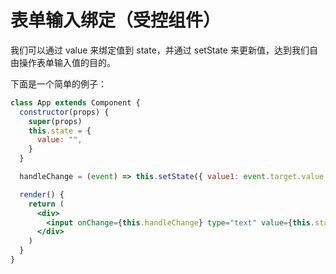 # 表单输入绑定（受控组件）

我们可以通过 value 来绑定值到 state，并通过 setState 来更新值，达到我们自由操作表单输入值的目的。

下面是一个简单的例子：

```jsx
class App extends Component {
  constructor(props) {
    super(props)
    this.state = {
      value: "",
    }
  }

  handleChange = (event) => this.setState({ value1: event.target.value })

  render() {
    return (
      <div>
        <input onChange={this.handleChange} type="text" value={this.state.value1} />
      </div>
    )
  }
}
```
